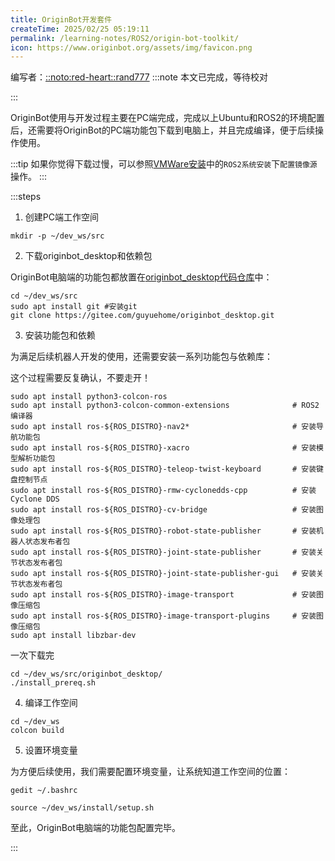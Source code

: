 ```yaml
---
title: OriginBot开发套件
createTime: 2025/02/25 05:19:11
permalink: /learning-notes/ROS2/origin-bot-toolkit/
icon: https://www.originbot.org/assets/img/favicon.png
---
```

编写者：[::noto:red-heart::rand777](/friends/persons/)
:::note 本文已完成，等待校对

:::

OriginBot使用与开发过程主要在PC端完成，完成以上Ubuntu和ROS2的环境配置后，还需要将OriginBot的PC端功能包下载到电脑上，并且完成编译，便于后续操作使用。

:::tip
如果你觉得下载过慢，可以参照[VMWare安装](../1.1ROS2系统安装.md)中的`ROS2系统安装`下`配置镜像源`操作。
:::

:::steps

1. 创建PC端工作空间

```shell
mkdir -p ~/dev_ws/src
```

2. 下载originbot_desktop和依赖包

OriginBot电脑端的功能包都放置在[originbot_desktop代码仓库](https://gitee.com/guyuehome/originbot_desktop)中：

```shell
cd ~/dev_ws/src
sudo apt install git #安装git
git clone https://gitee.com/guyuehome/originbot_desktop.git 
```
3. 安装功能包和依赖

为满足后续机器人开发的使用，还需要安装一系列功能包与依赖库：

这个过程需要反复确认，不要走开！
```shell
sudo apt install python3-colcon-ros
sudo apt install python3-colcon-common-extensions              # ROS2编译器
sudo apt install ros-${ROS_DISTRO}-nav2*                       # 安装导航功能包
sudo apt install ros-${ROS_DISTRO}-xacro                       # 安装模型解析功能包
sudo apt install ros-${ROS_DISTRO}-teleop-twist-keyboard       # 安装键盘控制节点
sudo apt install ros-${ROS_DISTRO}-rmw-cyclonedds-cpp          # 安装Cyclone DDS
sudo apt install ros-${ROS_DISTRO}-cv-bridge                   # 安装图像处理包
sudo apt install ros-${ROS_DISTRO}-robot-state-publisher       # 安装机器人状态发布者包
sudo apt install ros-${ROS_DISTRO}-joint-state-publisher       # 安装关节状态发布者包
sudo apt install ros-${ROS_DISTRO}-joint-state-publisher-gui   # 安装关节状态发布者包
sudo apt install ros-${ROS_DISTRO}-image-transport             # 安装图像压缩包
sudo apt install ros-${ROS_DISTRO}-image-transport-plugins     # 安装图像压缩包
sudo apt install libzbar-dev 
```
一次下载完
```shell
cd ~/dev_ws/src/originbot_desktop/
./install_prereq.sh
```

4. 编译工作空间

```shell
cd ~/dev_ws
colcon build
```

5. 设置环境变量

为方便后续使用，我们需要配置环境变量，让系统知道工作空间的位置：
```shell
gedit ~/.bashrc
```

```shell
source ~/dev_ws/install/setup.sh
```

至此，OriginBot电脑端的功能包配置完毕。

:::